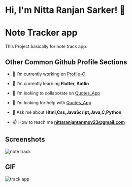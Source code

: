 # Hi, I'm Nitta Ranjan Sarker! 👋



#  Note Tracker app

This Project basically for note track app.


## Other Common Github Profile Sections
- 🔭 I’m currently working on [Profile-O](https://github.com/nitta02/profile_app)

- 🌱 I’m currently learning **Flutter, Kotlin**

- 👯 I’m looking to collaborate on [Quotes_App](https://github.com/nitta02/Quotes_App)

- 🤝 I’m looking for help with [Quotes_App](https://github.com/nitta02/Quotes_App)

- 💬 Ask me about **Html,Css,JavaScript,Java,C,Python**

- 📫 How to reach me **nittaranjantanmoy23@gmail.com**


## Screenshots
![note track](https://github.com/nitta02/Note-Tracker-App/assets/110607962/a399f8e5-bf1b-49b7-95a5-1a840079b0d9)


## GIF
![track app](https://github.com/nitta02/Note-Tracker-App/assets/110607962/43548dd5-1676-4f69-b7a6-ec193355133e)

